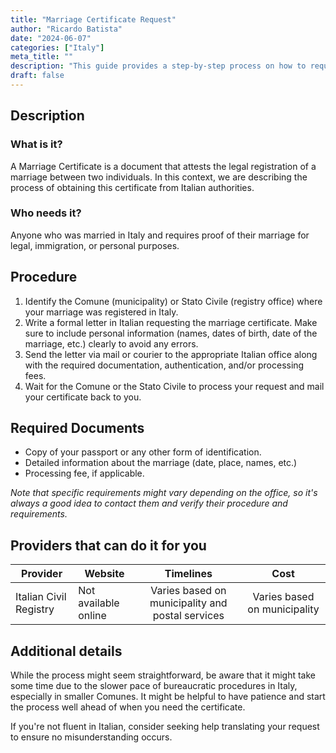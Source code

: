 ```yaml
---
title: "Marriage Certificate Request"
author: "Ricardo Batista"
date: "2024-06-07"
categories: ["Italy"]
meta_title: ""
description: "This guide provides a step-by-step process on how to request a Marriage Certificate in Italy."
draft: false
---
```


## Description
### What is it?
A Marriage Certificate is a document that attests the legal registration of a marriage between two individuals. In this context, we are describing the process of obtaining this certificate from Italian authorities.

### Who needs it?
Anyone who was married in Italy and requires proof of their marriage for legal, immigration, or personal purposes.

## Procedure
1. Identify the Comune (municipality) or Stato Civile (registry office) where your marriage was registered in Italy.
2. Write a formal letter in Italian requesting the marriage certificate. Make sure to include personal information (names, dates of birth, date of the marriage, etc.) clearly to avoid any errors.
3. Send the letter via mail or courier to the appropriate Italian office along with the required documentation, authentication, and/or processing fees.
4. Wait for the Comune or the Stato Civile to process your request and mail your certificate back to you.

## Required Documents
- Copy of your passport or any other form of identification.
- Detailed information about the marriage (date, place, names, etc.)
- Processing fee, if applicable.

*Note that specific requirements might vary depending on the office, so it's always a good idea to contact them and verify their procedure and requirements.*

## Providers that can do it for you

| Provider        |     Website     |     Timelines    |       Cost      |
| --------------- | --------------- |  :-------------: | :-------------: |
| Italian Civil Registry     |  Not available online      | Varies based on municipality and postal services  | Varies based on municipality |

## Additional details
While the process might seem straightforward, be aware that it might take some time due to the slower pace of bureaucratic procedures in Italy, especially in smaller Comunes. It might be helpful to have patience and start the process well ahead of when you need the certificate.

If you're not fluent in Italian, consider seeking help translating your request to ensure no misunderstanding occurs.